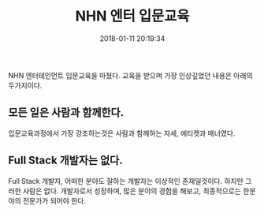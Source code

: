﻿---
layout: blog
title: 'NHN 엔터 입문교육'
date: 2018-01-11 20:19:34
categories: blog
tags: code
image: '/images/default.jpg' 
lead_text: 'NHN Entertainment Base Camp 입문교육'
---

NHN 엔터테인먼트 입문교육을 마쳤다.
교육을 받으며 가장 인상깊었던 내용은 아래의 두가지이다.

## 모든 일은 사람과 함께한다. 
입문교육과정에서 가장 강조하는것은 사람과 함께하는 자세, 에티켓과 매너였다.


## Full Stack 개발자는 없다. 
Full Stack 개발자, 어떠한 분야도 잘하는 개발자는 이상적인 존재일것이다. 하지만 그러한 사람은 없다. 
개발자로서 성장하며, 많은 분야의 경험을 해보고, 최종적으로는 한분야의 전문가가 되어야 한다.
